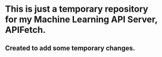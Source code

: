 # This is just a temporary repository for my Machine Learning API Server, APIFetch.
## Created to add some temporary changes.
